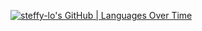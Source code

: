 <!--
**steffy-lo/steffy-lo** is a ✨ _special_ ✨ repository because its `README.md` (this file) appears on your GitHub profile.

Here are some ideas to get you started:

- 🔭 I’m currently working on ...
- 🌱 I’m currently learning ...
- 👯 I’m looking to collaborate on ...
- 🤔 I’m looking for help with ...
- 💬 Ask me about ...
- 📫 How to reach me: ...
- 😄 Pronouns: ...
- ⚡ Fun fact: ...
-->
[![steffy-lo's GitHub | Languages Over Time](https://stats.quine.sh/steffy-lo/languages-over-time?theme=dark)](https://quine.sh?utm_source=widgets&utm_campaign=steffy-lo)
